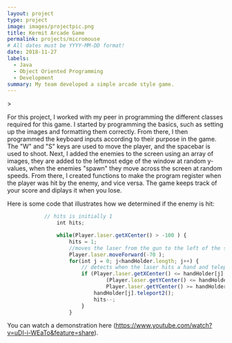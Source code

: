 ```yaml
---
layout: project
type: project
image: images/projectpic.png
title: Kermit Arcade Game
permalink: projects/micromouse
# All dates must be YYYY-MM-DD format!
date: 2018-11-27
labels:
  - Java
  - Object Oriented Programming
  - Development
summary: My team developed a simple arcade style game.
---
```


<div class="ui small rounded images">
 >
</div>


For this project, I worked with my peer in programming the different classes required for this game.  I started by programming the basics, such as setting up the images and formatting them correctly.  From there, I then programmed the keyboard inputs according to their purpose in the game.  The "W" and "S" keys are used to move the player, and the spacebar is used to shoot.  Next, I added the enemies to the screen using an array of images, they are added to the leftmost edge of the window at random y-values, when the enemies "spawn" they move across the screen at random speeds.  From there, I created functions to make the program register when the player was hit by the enemy, and vice versa.  The game keeps track of your score and diplays it when you lose.

Here is some code that illustrates how we determined if the enemy is hit:

```js
			// hits is initially 1 
				int hits;

				while(Player.laser.getXCenter() > -100 ) {
					hits = 1;
					//moves the laser from the gun to the left of the screen
					Player.laser.moveForward(-70 );
					for(int j = 0; j<handHolder.length; j++) {
						// detects when the laser hits a hand and teleports it back to the left of the screen
						if (Player.laser.getXCenter() <= handHolder[j].getXCenter() &&
								(Player.laser.getYCenter() <= handHolder[j].getYCenter()+handHolder[j].getHeight()/2 && 
								Player.laser.getYCenter() >= handHolder[j].getYCenter()-handHolder[j].getHeight()/2)) {
							handHolder[j].teleport2();
							hits--;
						}
					}
```

You can watch a demonstration here (https://www.youtube.com/watch?v=uDI-i-WEaTo&feature=share).



